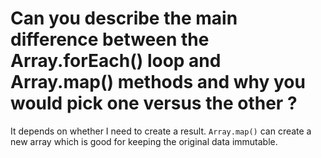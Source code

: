 # Can you describe the main difference between the Array.forEach() loop and Array.map() methods and why you would pick one versus the other ?
It depends on whether I need to create a result. `Array.map()` can create a new array which is good for keeping the original data immutable.
